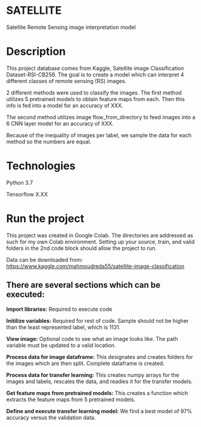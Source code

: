 # SATELLITE

Satellite Remote Sensing image interpretation model 

# Description 
This project database comes from Kaggle, Satellite image Classification Dataset-RSI-CB256. The goal is to create a model which can interpret 4 different classes of remote sensing (RS) images.

2 different methods were used to classify the images. The first method utilizes 5 pretrained models to obtain feature maps from each. Then this info is fed into a model for an accuracy of XXX.

The second method utilizes image flow_from_directory to feed images into a 6 CNN layer model for an accuracy of XXX.

Because of the inequality of images per label, we sample the data for each method so the numbers are equal.

# Technologies 
Python 3.7 

Tensorflow X.XX

# Run the project
This project was created in Google Colab. The directories are addressed as such for my own Colab environment. Setting up your source, train, and valid folders in the 2nd code block should allow the project to run.

Data can be downloaded from:  https://www.kaggle.com/mahmoudreda55/satellite-image-classification

## There are several sections which can be executed:
**Import libraries:** Required to execute code

**Initilize variables:**  Required for rest of code. Sample should not be higher than the least represented label, which is 1131.

**View image:** Optional code to see what an image looks like. The path variable must be updated to a valid location.

**Process data for image dataframe:** This designates and creates folders for the images which are then split. Complete dataframe is created.

**Process data for transfer learning:** This creates numpy arrays for the images and labels, rescales the data, and readies it for the transfer models.

**Get feature maps from pretrained models:**  This creates a function which extracts the feature maps from 5 pretrained models.

**Define and execute transfer learning model:** We find a best model of 97% accuracy versus the validation data.
